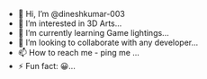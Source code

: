 - 👋 Hi, I’m @dineshkumar-003
- 👀 I’m interested in 3D Arts...
- 🌱 I’m currently learning Game lightings...
- 💞️ I’m looking to collaborate with any developer...
- 📫 How to reach me - ping me ...
- ⚡ Fun fact: 😀...

<!---
dineshkumar-003/dineshkumar-003 is a ✨ special ✨ repository because its `README.md` (this file) appears on your GitHub profile.
You can click the Preview link to take a look at your changes.
--->
